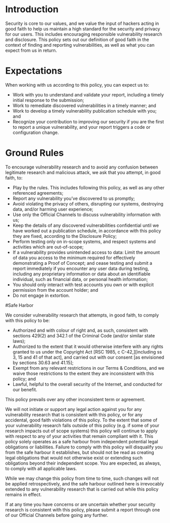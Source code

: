 # Introduction

Security is core to our values, and we value the input of hackers acting in good faith to help us maintain a high standard for the security and privacy for our users. This includes encouraging responsible vulnerability research and disclosure. This policy sets out our definition of good faith in the context of finding and reporting vulnerabilities, as well as what you can expect from us in return.

# Expectations

When working with us according to this policy, you can expect us to:

- Work with you to understand and validate your report, including a timely initial response to the submission;
- Work to remediate discovered vulnerabilities in a timely manner; and
- Work to develop a timely vulnerability publication schedule with you; and
- Recognize your contribution to improving our security if you are the first to report a unique vulnerability, and your report triggers a code or configuration change.

# Ground Rules

To encourage vulnerability research and to avoid any confusion between legitimate research and malicious attack, we ask that you attempt, in good faith, to:

- Play by the rules. This includes following this policy, as well as any other referenced agreements;
- Report any vulnerability you’ve discovered to us promptly;
- Avoid violating the privacy of others, disrupting our systems, destroying data, and/or harming user experience;
- Use only the Official Channels to discuss vulnerability information with us;
- Keep the details of any discovered vulnerabilities confidential until we have worked out a publication schedule, in accordance with this policy they are fixed, according to the Disclosure Policy;
- Perform testing only on in-scope systems, and respect systems and activities which are out-of-scope;
- If a vulnerability provides unintended access to data: Limit the amount of data you access to the minimum required for effectively demonstrating a Proof of Concept; and cease testing and submit a report immediately if you encounter any user data during testing, including any proprietary information or data about an identifiable individual, such as financial data, or personal health information;
- You should only interact with test accounts you own or with explicit permission from the account holder; and
- Do not engage in extortion.

#Safe Harbor

We consider vulnerability research that attempts, in good faith, to comply with this policy to be:

- Authorized and with colour of right and, as such, consistent with sections 429(2) and 342.1 of the Criminal Code (and/or similar state laws);
- Authorized to the extent that it would otherwise interfere with any rights granted to us under the Copyright Act [RSC 1985, c C-42,][including ss 3, 15 and 41 of that act], and carried out with our consent [as envisioned by sections 30.63 and 41.15];
- Exempt from any relevant restrictions in our Terms & Conditions, and we waive those restrictions to the extent they are inconsistent with this policy; and
- Lawful, helpful to the overall security of the Internet, and conducted for our benefit.

This policy prevails over any other inconsistent term or agreement.

We will not initiate or support any legal action against you for any vulnerability research that is consistent with this policy, or for any accidental, good faith violations of this policy. To the extent that some of your vulnerability research falls outside of this policy (e.g. if some of your research impacts out of scope systems) this policy will continue to apply with respect to any of your activities that remain compliant with it.
This policy solely operates as a safe harbour from independent potential legal obligations or liabilities. Failure to comply with this policy will disqualify you from the safe harbour it establishes, but should not be read as creating legal obligations that would not otherwise exist or extending such obligations beyond their independent scope. 
You are expected, as always, to comply with all applicable laws. 

While we may change this policy from time to time, such changes will not be applied retrospectively, and the safe harbour outlined here is irrevocably extended to any vulnerability research that is carried out while this policy remains in effect.

If at any time you have concerns or are uncertain whether your security research is consistent with this policy, please submit a report through one of our Official Channels before going any further.
